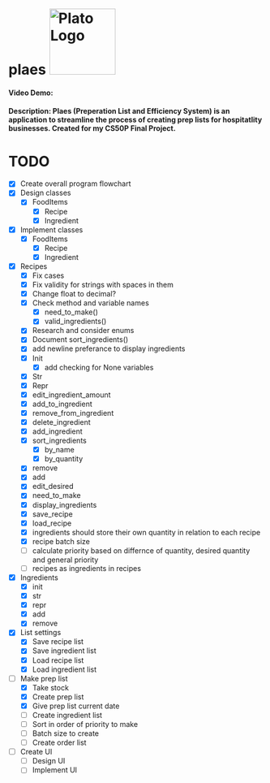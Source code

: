# plaes <img src="https://i.pinimg.com/originals/3c/0d/5c/3c0d5c3c312abe65951cb4f2d3826097.png" alt="Plato Logo" width="130">
#### Video Demo:  <URL HERE>
#### Description: Plaes (Preperation List and Efficiency System) is an application to streamline the process of creating prep lists for hospitatlity businesses. Created for my CS50P Final Project.
# TODO
- [x] Create overall program flowchart
- [x] Design classes
  - [x] FoodItems
    - [x] Recipe
    - [x] Ingredient
- [x] Implement classes
  - [x] FoodItems
    - [x] Recipe
    - [x] Ingredient
- [x] Recipes
  - [x] Fix cases
  - [x] Fix validity for strings with spaces in them
  - [x] Change float to decimal?
  - [x] Check method and variable names
    - [x] need_to_make()
    - [x] valid_ingredients()
  - [x] Research and consider enums
  - [x] Document sort_ingredients()
  - [x] add newline preferance to display ingredients
  - [x] Init
    - [x] add checking for None variables
  - [x] Str
  - [x] Repr
  - [x] edit_ingredient_amount
  - [x] add_to_ingredient 
  - [x] remove_from_ingredient 
  - [x] delete_ingredient
  - [x] add_ingredient
  - [x] sort_ingredients
    - [x] by_name
    - [x] by_quantity
  - [x] remove
  - [x] add
  - [x] edit_desired
  - [x] need_to_make
  - [x] display_ingredients
  - [x] save_recipe 
  - [x] load_recipe
  - [x] ingredients should store their own quantity in relation to each recipe
  - [x] recipe batch size
  - [ ] calculate priority based on differnce of quantity, desired quantity and general priority 
  - [ ] recipes as ingredients in recipes
- [x] Ingredients
  - [x] init
  - [x] str
  - [x] repr
  - [x] add
  - [x] remove
- [x] List settings
  - [x] Save recipe list
  - [x] Save ingredient list
  - [x] Load recipe list
  - [x] Load ingredient list
- [ ] Make prep list
  - [x] Take stock
  - [x] Create prep list
  - [x] Give prep list current date
  - [ ] Create ingredient list
  - [ ] Sort in order of priority to make
  - [ ] Batch size to create
  - [ ] Create order list
- [ ] Create UI
  - [ ] Design UI
  - [ ] Implement UI
